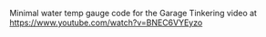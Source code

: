 Minimal water temp gauge code for the Garage Tinkering video at https://www.youtube.com/watch?v=BNEC6VYEyzo
